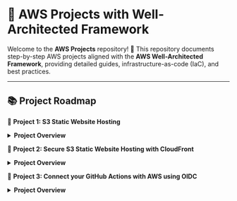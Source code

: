 # 🚀 AWS Projects with Well-Architected Framework

Welcome to the **AWS Projects** repository! 🎯 This repository documents step-by-step AWS projects aligned with the **AWS Well-Architected Framework**, providing detailed guides, infrastructure-as-code (IaC), and best practices.

---

## 📚 Project Roadmap

 🔽 **Project 1: S3 Static Website Hosting**  
<details>
<summary><strong>Project Overview</strong></summary>

### 🚀 **Project Overview**
In this project, we build a **static website** hosted on **Amazon S3**, accessible via a public endpoint.

---

### 📝 **1.1 Create Your S3 Static Website**
*Reference: [Enabling website hosting](https://docs.aws.amazon.com/AmazonS3/latest/userguide/EnableWebsiteHosting.html).*

1. **Access the S3 Console**
   - Sign in to the [AWS Management Console](https://console.aws.amazon.com/s3/).
   - In the left navigation pane, choose **General purpose buckets**.

2. **Create Your Bucket**
   - Give your bucket a unique name and create it with **Default** values. Do not change anything for now.

3. **Enable Static Website Hosting**
   - Go to the **Properties** tab of the bucket.
   - Under **Static website hosting**, choose **Edit**.
   - Select **Use this bucket to host a website**.
   - Under **Static website hosting**, toggle **Enable**.

4. **Configure Index and Error Documents**
   - **Index Document:** Enter the file name of the index document, typically `index.html`.  
   - **Error Document (Optional):** Enter the name of your custom error page, typically `error.html`.

5. **Upload Your Website Files**
   - Upload your `index.html` and `error.html` files into the bucket.
   - Example files: [Configuring an index document](https://docs.aws.amazon.com/AmazonS3/latest/userguide/IndexDocumentSupport.html).

---

### 🔐 **1.2 Setting Permissions for Website Access**
*Reference: [Blocking public access to S3 storage](https://docs.aws.amazon.com/AmazonS3/latest/userguide/access-control-block-public-access.html).*

By default, Amazon S3 blocks public access to your account and buckets. To host a static website, you must adjust these settings:

1. Sign in to the [Amazon S3 console](https://console.aws.amazon.com/s3/).
2. In the **Buckets** list, select the bucket configured for static website hosting.
3. Go to the **Permissions** tab.
4. Under **Block public access (bucket settings)**, click **Edit**.
5. Uncheck **Block all public access** and choose **Save changes**.

⚠️ **Warning:**  
Disabling Block Public Access allows anyone on the internet to access your bucket. Make sure you understand the security implications before proceeding.

---

### 📜 **1.3 Add a Bucket Policy for Public Access**

To make the objects in your bucket publicly readable, you need to apply a bucket policy that grants `s3:GetObject` permission.

1. In the **S3 console**, navigate to the **Permissions** tab of your bucket.
2. Under **Bucket Policy**, click **Edit**.
3. Paste the following bucket policy, replacing `your-bucket-name` with your actual bucket name:

```json
{
    "Version": "2012-10-17",
    "Statement": [
        {
            "Sid": "PublicReadGetObject",
            "Effect": "Allow",
            "Principal": "*",
            "Action": [
                "s3:GetObject"
            ],
            "Resource": [
                "arn:aws:s3:::your-bucket-name/*"
            ]
        }
    ]
}
```

### 📜 **Step 3: Click the URL**
   - Your website URL is under the **Proporties** tab of your S3 Bucket under **Static Website**  
---
</details>

 🔽 **Project 2: Secure S3 Static Website Hosting with CloudFront**
<details>
<summary><strong>Project Overview</strong></summary>
   
### 📝 **1.1 Create Your S3 Static Website**
*Reference: [Enabling website hosting](https://docs.aws.amazon.com/AmazonS3/latest/userguide/EnableWebsiteHosting.html).*

1. **Access the S3 Console**
   - Sign in to the [AWS Management Console](https://console.aws.amazon.com/s3/).
   - In the left navigation pane, choose **General purpose buckets**.

2. **Create Your Bucket**
   - Give your bucket a unique name and create it with **Default** values. Do not change anything for now.

3. **Enable Static Website Hosting**
   - Go to the **Properties** tab of the bucket.
   - Under **Static website hosting**, choose **Edit**.
   - Select **Use this bucket to host a website**.
   - Under **Static website hosting**, toggle **Enable**.

4. **Configure Index and Error Documents**
   - **Index Document:** Enter the file name of the index document, typically `index.html`.  
   - **Error Document (Optional):** Enter the name of your custom error page, typically `error.html`.

5. **Upload Your Website Files**
   - Upload your `index.html` and `error.html` files into the bucket.
   - Example files: [Configuring an index document](https://docs.aws.amazon.com/AmazonS3/latest/userguide/IndexDocumentSupport.html).
### 📝 **1.2 Go to the CloudFront and Create a Distributaion**
   - Select your **Origin domain** as your S3 bucket
   - Select **Origin access** as **Origin access control settings (recommended)**
   - Click **Create New OAC**
      - Create a new OAC with default values.
   - Go under **Web Application Firewall (WAF)**, and **Do not enable security protections** since this is only educational purpose.
   - Go under **Settings** and set your **Default root object - optional** as **index.html**
   - **Create** your distribution.
   - **Copy Policy** for The S3 bucket policy. 

### 📝 **1.3 Go to the S3 Bucket Policy**
   - **Edit bucket policy**
   - Paste the provided policy, and **Save Changes**
     
### 📝 **1.4 Test your Access**
   - Go Under CloudFront **Distributions**
   - Type your **Distribution domain name** into the browser, either only Distribution domain name or Distribution domain name/index.html should work.
   - Go Under S3 Bucket, and see that does not work
</details>

🔽 **Project 3: Connect your GitHub Actions with AWS using OIDC**  
<details>
<summary><strong>Project Overview</strong></summary>

*Reference:[AWS: Use IAM roles to connect GitHub Actions][https://aws.amazon.com/blogs/security/use-iam-roles-to-connect-github-actions-to-actions-in-aws/]*


### 1. Create an OIDC Identity Provider in AWS
1. Sign in to the AWS Management Console.
2. Open the **IAM** service.
3. In the left navigation pane, choose **Identity Providers**.
4. Select **Add Provider** and set the following:
   - **Provider Type:** OpenID Connect
   - **Provider URL:** `https://token.actions.githubusercontent.com`
   - **Audience:** `sts.amazonaws.com`
5. Click **Add Provider**.

### 2. Create an IAM Role for GitHub Actions
1. Go to the **IAM** > **Identity providers** > **token.actions.githubusercontent.com**
2. Click **Assing Role** and choose **Create a new Role** .
3. Select **Web Identity**. 
4. Select the identity provider created earlier.
5. Under **Audience**, choose `sts.amazonaws.com`.
6. Select your **GitHub organization**.
7. Select your **GitHub repository** if you want.
8. Attach policies required for your GitHub Actions workflow, for this example I will create a S3 static website, so I will give **AmazonS3FullAccess**.
9. Give a **Role name** to this role. 
10. AWS will create a **Trust policy** for that role, so you do not need to update that information. 

### 3. Update GitHub Actions Workflow
1. Create a GitHub repository, and make sure it matches with the **GitHub repository** that provided in the AWS IAM. 
2. In your GitHub repository, click **Action**.
3. Click **Configure** under **Simple workflow**.
4. It will create a **.github/workflows/blank.yml** file automaticly, you can create your own workflows folder, and yaml file as well.
5. Change the **blank.yml** to **main.yml**
6. Add the following permissions and AWS credentials setup in your workflow YAML:

```yaml
# This is a basic workflow to help you get started with Actions
name:  Connect to an AWS role from a GitHub repository

# Controls when the action will run. Invokes the workflow on push events but only for the main branch
on:
  push:
    branches: [ main ]
  pull_request:
    branches: [ main ]

env:
  
  AWS_REGION : <"us-east-1"> #Change to reflect your Region

# Permission can be added at job level or workflow level    
permissions:
      id-token: write   # This is required for requesting the JWT
      contents: read    # This is required for actions/checkout
jobs:
  AssumeRoleAndCallIdentity:
    runs-on: ubuntu-latest
    steps:
      - name: Git clone the repository
        uses: actions/checkout@v3
      - name: configure aws credentials
        uses: aws-actions/configure-aws-credentials@v1.7.0
        with:
          role-to-assume: <arn:aws:iam::111122223333:role/GitHubAction-AssumeRoleWithAction> #change to reflect your IAM role’s ARN
          role-session-name: GitHub_to_AWS_via_FederatedOIDC
          aws-region: ${{ env.AWS_REGION }}
      # Hello from AWS: WhoAmI
      - name: Sts GetCallerIdentity
        run: |
          aws sts get-caller-identity
```

AWS_REGION: Enter the AWS Region for your AWS resources.
role-to-assume: Replace the ARN with the ARN of the AWS GitHubAction role that you created previously.

### 4. Run your workflow
</details>



